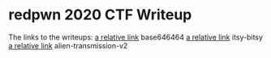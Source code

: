 # redpwn 2020 CTF Writeup

The links to the writeups:
[a relative link](base646464.md) base646464
[a relative link](itsy-bitsy.md) itsy-bitsy
[a relative link](alien-transmissions-v2.md) alien-transmission-v2